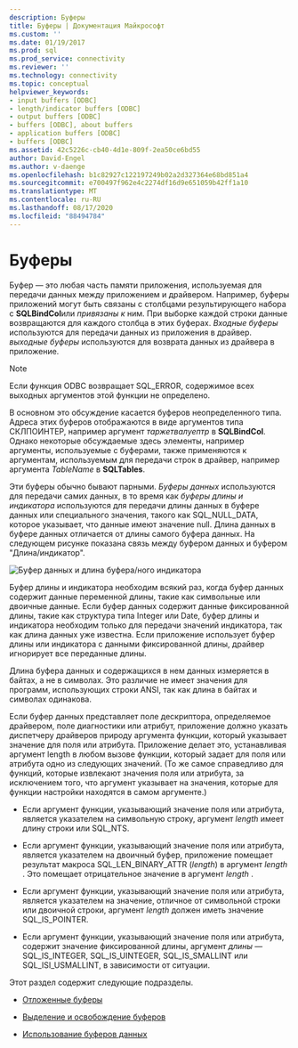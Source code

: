 ```yaml
---
description: Буферы
title: Буферы | Документация Майкрософт
ms.custom: ''
ms.date: 01/19/2017
ms.prod: sql
ms.prod_service: connectivity
ms.reviewer: ''
ms.technology: connectivity
ms.topic: conceptual
helpviewer_keywords:
- input buffers [ODBC]
- length/indicator buffers [ODBC]
- output buffers [ODBC]
- buffers [ODBC], about buffers
- application buffers [ODBC]
- buffers [ODBC]
ms.assetid: 42c5226c-cb40-4d1e-809f-2ea50ce6bd55
author: David-Engel
ms.author: v-daenge
ms.openlocfilehash: b1c82927c122197249b02a2d327364e68bd851a4
ms.sourcegitcommit: e700497f962e4c2274df16d9e651059b42ff1a10
ms.translationtype: MT
ms.contentlocale: ru-RU
ms.lasthandoff: 08/17/2020
ms.locfileid: "88494784"
---
```

# <a name="buffers"></a>Буферы
Буфер — это любая часть памяти приложения, используемая для передачи данных между приложением и драйвером. Например, буферы приложений могут быть связаны с столбцами результирующего набора с **SQLBindCol**или *привязаны к* ним. При выборке каждой строки данные возвращаются для каждого столбца в этих буферах. *Входные буферы* используются для передачи данных из приложения в драйвер. *выходные буферы* используются для возврата данных из драйвера в приложение.  
  
> [!NOTE]  
>  Если функция ODBC возвращает SQL_ERROR, содержимое всех выходных аргументов этой функции не определено.  
  
 В основном это обсуждение касается буферов неопределенного типа. Адреса этих буферов отображаются в виде аргументов типа СКЛПОИНТЕР, например аргумент *таржетвалуептр* в **SQLBindCol**. Однако некоторые обсуждаемые здесь элементы, например аргументы, используемые с буферами, также применяются к аргументам, используемым для передачи строк в драйвер, например аргумента *TableName* в **SQLTables**.  
  
 Эти буферы обычно бывают парными. *Буферы данных* используются для передачи самих данных, в то время как *буферы длины и индикатора* используются для передачи длины данных в буфере данных или специального значения, такого как SQL_NULL_DATA, которое указывает, что данные имеют значение null. Длина данных в буфере данных отличается от длины самого буфера данных. На следующем рисунке показана связь между буфером данных и буфером "Длина/индикатор".  
  
 ![Буфер данных и длина буфера&#47;ного индикатора](../../../odbc/reference/develop-app/media/pr09.gif "pr09")  
  
 Буфер длины и индикатора необходим всякий раз, когда буфер данных содержит данные переменной длины, такие как символьные или двоичные данные. Если буфер данных содержит данные фиксированной длины, такие как структура типа Integer или Date, буфер длины и индикатора необходим только для передачи значений индикатора, так как длина данных уже известна. Если приложение использует буфер длины или индикатора с данными фиксированной длины, драйвер игнорирует все переданные длины.  
  
 Длина буфера данных и содержащихся в нем данных измеряется в байтах, а не в символах. Это различие не имеет значения для программ, использующих строки ANSI, так как длина в байтах и символах одинакова.  
  
 Если буфер данных представляет поле дескриптора, определяемое драйвером, поле диагностики или атрибут, приложение должно указать диспетчеру драйверов природу аргумента функции, который указывает значение для поля или атрибута. Приложение делает это, устанавливая аргумент length в любом вызове функции, который задает для поля или атрибута одно из следующих значений. (То же самое справедливо для функций, которые извлекают значения поля или атрибута, за исключением того, что аргумент указывает на значения, которые для функции настройки находятся в самом аргументе.)  
  
-   Если аргумент функции, указывающий значение поля или атрибута, является указателем на символьную строку, аргумент *length* имеет длину строки или SQL_NTS.  
  
-   Если аргумент функции, указывающий значение поля или атрибута, является указателем на двоичный буфер, приложение помещает результат макроса SQL_LEN_BINARY_ATTR (*length*) в аргумент *length* . Это помещает отрицательное значение в аргумент *length* .  
  
-   Если аргумент функции, указывающий значение поля или атрибута, является указателем на значение, отличное от символьной строки или двоичной строки, аргумент *length* должен иметь значение SQL_IS_POINTER.  
  
-   Если аргумент функции, указывающий значение поля или атрибута, содержит значение фиксированной длины, аргумент *длины* — SQL_IS_INTEGER, SQL_IS_UINTEGER, SQL_IS_SMALLINT или SQL_ISI_USMALLINT, в зависимости от ситуации.  
  
 Этот раздел содержит следующие подразделы.  
  
-   [Отложенные буферы](../../../odbc/reference/develop-app/deferred-buffers.md)  
  
-   [Выделение и освобождение буферов](../../../odbc/reference/develop-app/allocating-and-freeing-buffers.md)  
  
-   [Использование буферов данных](../../../odbc/reference/develop-app/using-data-buffers.md)
